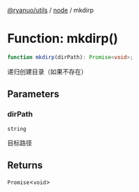[@ryanuo/utils](../../index.md) / [node](../index.md) / mkdirp

# Function: mkdirp()

```ts
function mkdirp(dirPath): Promise<void>;
```

递归创建目录（如果不存在）

## Parameters

### dirPath

`string`

目标路径

## Returns

`Promise`\<`void`\>
